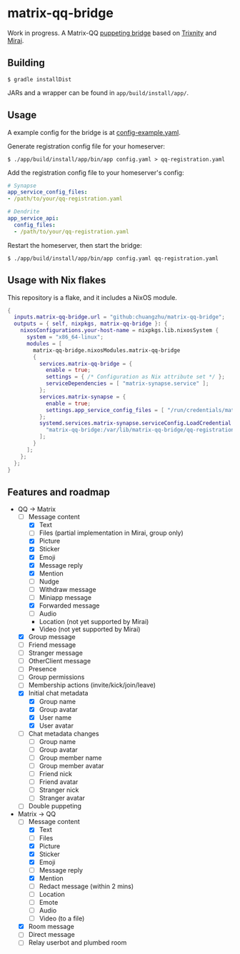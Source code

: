 # matrix-qq-bridge

Work in progress. A Matrix-QQ [puppeting bridge](https://matrix.org/docs/guides/types-of-bridging#simple-puppeted-bridge) based on [Trixnity](https://gitlab.com/benkuly/trixnity) and [Mirai](https://github.com/mamoe/mirai).

## Building

```shellsession
$ gradle installDist
```

JARs and a wrapper can be found in `app/build/install/app/`.

## Usage

A example config for the bridge is at [config-example.yaml](./config-example.yaml).

Generate registration config file for your homeserver:

```shellsession
$ ./app/build/install/app/bin/app config.yaml > qq-registration.yaml
```

Add the registration config file to your homeserver's config:

```yaml
# Synapse
app_service_config_files:
- /path/to/your/qq-registration.yaml

# Dendrite
app_service_api:
  config_files:
  - /path/to/your/qq-registration.yaml
```

Restart the homeserver, then start the bridge:

```shellsession
$ ./app/build/install/app/bin/app config.yaml qq-registration.yaml
```

## Usage with Nix flakes

This repository is a flake, and it includes a NixOS module.

```nix
{
  inputs.matrix-qq-bridge.url = "github:chuangzhu/matrix-qq-bridge";
  outputs = { self, nixpkgs, matrix-qq-bridge }: {
    nixosConfigurations.your-host-name = nixpkgs.lib.nixosSystem {
      system = "x86_64-linux";
      modules = [
        matrix-qq-bridge.nixosModules.matrix-qq-bridge
        {
          services.matrix-qq-bridge = {
            enable = true;
            settings = { /* Configuration as Nix attribute set */ };
            serviceDependencies = [ "matrix-synapse.service" ];
          };
          services.matrix-synapse = {
            enable = true;
            settings.app_service_config_files = [ "/run/credentials/matrix-synapse.service/matrix-qq-bridge" ];
          };
          systemd.services.matrix-synapse.serviceConfig.LoadCredential = [
            "matrix-qq-bridge:/var/lib/matrix-qq-bridge/qq-registration.yaml"
          ];
        }
      ];
    };
  };
}
```

## Features and roadmap

* QQ → Matrix
  * [ ] Message content
    * [x] Text
    * [ ] Files (partial implementation in Mirai, group only)
    * [x] Picture
    * [x] Sticker
    * [x] Emoji
    * [x] Message reply
    * [x] Mention
    * [ ] Nudge
    * [ ] Withdraw message
    * [ ] Miniapp message
    * [x] Forwarded message
    * [ ] Audio
    * Location (not yet supported by Mirai)
    * Video (not yet supported by Mirai)
  * [x] Group message
  * [ ] Friend message
  * [ ] Stranger message
  * [ ] OtherClient message
  * [ ] Presence
  * [ ] Group permissions
  * [ ] Membership actions (invite/kick/join/leave)
  * [x] Initial chat metadata
    * [x] Group name
    * [x] Group avatar
    * [x] User name
    * [x] User avatar
  * [ ] Chat metadata changes
    * [ ] Group name
    * [ ] Group avatar
    * [ ] Group member name
    * [ ] Group member avatar
    * [ ] Friend nick
    * [ ] Friend avatar
    * [ ] Stranger nick
    * [ ] Stranger avatar
  * [ ] Double puppeting
* Matrix → QQ
  * [ ] Message content
    * [x] Text
    * [ ] Files
    * [x] Picture
    * [x] Sticker
    * [x] Emoji
    * [ ] Message reply
    * [x] Mention
    * [ ] Redact message (within 2 mins)
    * [ ] Location
    * [ ] Emote
    * [ ] Audio
    * [ ] Video (to a file)
  * [x] Room message
  * [ ] Direct message
  * [ ] Relay userbot and plumbed room
